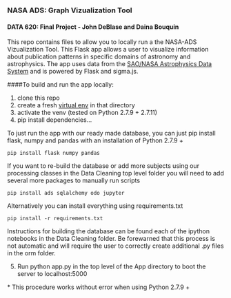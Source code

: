 ### NASA ADS: Graph Vizualization Tool
#### DATA 620: Final Project - John DeBlase and Daina Bouquin 

This repo contains files to allow you to locally run a the NASA-ADS Vizualization Tool. This Flask app allows a user to visualize information about publication patterns in specific domains of astronomy and astrophysics. The app uses data from the [SAO/NASA Astrophysics Data System](https://ui.adsabs.harvard.edu/) and is powered by Flask and sigma.js.

####To build and run the app locally:
1. clone this repo
2. create a fresh [virtual env](http://docs.python-guide.org/en/latest/dev/virtualenvs/) in that directory
3. activate the venv (tested on Python 2.7.9 + 2.7.11)
4. pip install dependencies...

To just run the app with our ready made database, you can just pip install flask, numpy and pandas with an installation of Python 2.7.9 +
```
pip install flask numpy pandas
```
If you want to re-build the database or add more subjects using our processing classes in the Data Cleaning top level folder you will need to add several more packages to manually run scripts
```
pip install ads sqlalchemy odo jupyter
```
Alternatively you can install everything using requirements.txt
```
pip install -r requirements.txt
```

Instructions for building the database can be found each of the ipython notebooks in the Data Cleaning folder. Be forewarned that this process is not automatic and will require the user to correctly create additional .py files in the orm folder.

5. Run python app.py in the top level of the App directory to boot the server to localhost:5000

\* This procedure works without error when using Python 2.7.9 +    
